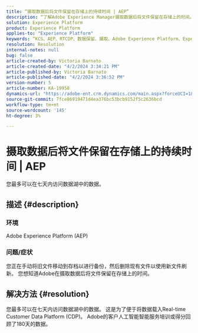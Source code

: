 ```yaml
---
title: “摄取数据后将文件保留在存储上的持续时间 | AEP”
description: “了解Adobe Experience Manager摄取数据后将文件保留在存储上的时间。”
solution: Experience Platform
product: Experience Platform
applies-to: "Experience Platform"
keywords: “KCS、AEP、RTCDP、数据保留、摄取、Adobe Experience Platform、Experience Platform、数据湖”
resolution: Resolution
internal-notes: null
bug: false
article-created-by: Victoria Barnato
article-created-date: "4/2/2024 3:34:21 PM"
article-published-by: Victoria Barnato
article-published-date: "4/2/2024 3:36:52 PM"
version-number: 5
article-number: KA-19958
dynamics-url: "https://adobe-ent.crm.dynamics.com/main.aspx?forceUCI=1&pagetype=entityrecord&etn=knowledgearticle&id=b6a50c77-06f1-ee11-904b-6045bd04ed02"
source-git-commit: 7fce86919471d4ea376bc53bcb9152f5c2636bcd
workflow-type: tm+mt
source-wordcount: '145'
ht-degree: 3%

---
```


# 摄取数据后将文件保留在存储上的持续时间 | AEP


您最多可以在七天内访问数据湖中的数据。

## 描述 {#description}


### <b>环境</b>

Adobe Experience Platform (AEP)

### <b>问题/症状</b>

您正在手动将旧文件移动到存档以进行备份，然后删除现有文件以使用新文件刷新。 您想知道Adobe在摄取数据后将文件保留在存储上的时间。




## 解决方法 {#resolution}


您最多可以在七天内访问数据湖中的数据。 这是为了便于将数据载入Real-time Customer Data Platform (CDP)。 Adobe的客户人工智能智能服务培训或得分回顾了180天的数据。
